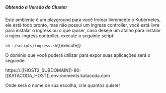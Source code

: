 ##### Obtendo a Versão do Cluster

Este ambiente é um playground para você treinar livremente o Kubernetes, ele está todo pronto, mas não possui um ingress controller, você está livre para instalar o ingress ou o que quiser, caso deseje um atalho para instalar o nginx-ingress controller, execute o seguinte script:

`sh ~/scripts/ingress.sh`{{execute}}

O domínio que você poderá utilizar para expor suas aplicações será o seguinde:

https://<SUA-APLICACAO>.[[HOST2_SUBDOMAIN]]-80-[[KATACODA_HOST]].environments.katacoda.com

Onde <SUA-APLICACAO> será o nome de sua escolha, crie quantos quiser!